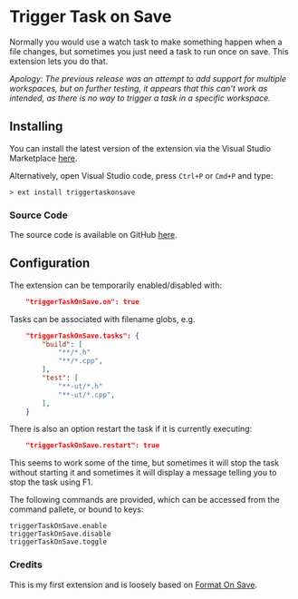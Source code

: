 # Trigger Task on Save

Normally you would use a watch task to make something happen when a file changes, but sometimes you just need a task to run once on save. This extension lets you do that.

*Apology: The previous release was an attempt to add support for multiple workspaces, but on further testing, it appears that this can't work as intended, as there is no way to trigger a task in a specific workspace.*

## Installing

You can install the latest version of the extension via the Visual Studio Marketplace [here](https://marketplace.visualstudio.com/items?itemName=Gruntfuggly.triggertaskonsave).

Alternatively, open Visual Studio code, press `Ctrl+P` or `Cmd+P` and type:

    > ext install triggertaskonsave

### Source Code

The source code is available on GitHub [here](https://github.com/Gruntfuggly/triggertaskonsave).

## Configuration

The extension can be temporarily enabled/disabled with:

```json
    "triggerTaskOnSave.on": true
```

Tasks can be associated with filename globs, e.g.

```json
    "triggerTaskOnSave.tasks": {
        "build": [
            "**/*.h"
            "**/*.cpp",
        ],
        "test": [
            "**-ut/*.h"
            "**-ut/*.cpp",
        ],
    }
```

There is also an option restart the task if it is currently executing:

```json
    "triggerTaskOnSave.restart": true
````

This seems to work some of the time, but sometimes it will stop the task without starting it and sometimes it will display a message telling you to stop the task using F1.

The following commands are provided, which can be accessed from the command pallete, or bound to keys:

    triggerTaskOnSave.enable
    triggerTaskOnSave.disable
    triggerTaskOnSave.toggle

### Credits

This is my first extension and is loosely based on [Format On Save](https://marketplace.visualstudio.com/items?itemName=gyuha.format-on-save).
